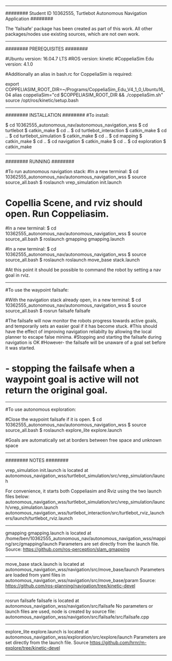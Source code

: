 __________________________________________________________________________________
######## Student ID 10362555, Turtlebot Autonomous Navigation Application ########

The 'failsafe' package has been created as part of this work.
All other packages/nodes use existing sources, which are not own work. 
__________________________________________________________________________________
######## PREREQUISITES ######## 

#Ubuntu          version: 16.04.7 LTS
#ROS    	 version: kinetic
#CoppeliaSim Edu version: 4.1.0  

#Additionally an alias in bash.rc for CoppeliaSim is required:

export 
COPPELIASIM_ROOT_DIR=~/Programs/CoppeliaSim_Edu_V4_1_0_Ubuntu16_04
alias coppeliaSim="cd $COPPELIASIM_ROOT_DIR && ./coppeliaSim.sh"
source /opt/ros/kinetic/setup.bash
_________________________________________________________________________________
######## INSTALLATION ########
#To install:

$ cd 10362555_autonomous_nav/autonomous_navigation_wss
$ cd turtlebot
$ catkin_make
$ cd ..
$ cd turtlebot_interaction
$ catkin_make
$ cd ..
$ cd turtlebot_simulation
$ catkin_make
$ cd ..
$ cd mapping
$ catkin_make
$ cd ..
$ cd navigation
$ catkin_make
$ cd ..
$ cd exploration
$ catkin_make

__________________________________________________________________________________
######## RUNNING ########

#To run autonomous navigation stack:
#In a new terminal:
$ cd 10362555_autonomous_nav/autonomous_navigation_wss
$ source source_all.bash
$ roslaunch vrep_simulation init.launch 
# Copellia Scene, and rviz should open. Run Coppeliasim.

#In a new terminal:
$ cd 10362555_autonomous_nav/autonomous_navigation_wss
$ source source_all.bash
$ roslaunch gmapping gmapping.launch  

#In a new terminal:
$ cd 10362555_autonomous_nav/autonomous_navigation_wss
$ source source_all.bash
$ roslaunch roslaunch move_base stack.launch  

#At this point it should be possible to command the robot by setting a nav goal in rviz. 
__________________________________________________________________
#To use the waypoint failsafe:

#With the navigation stack already open, in a new terminal:
$ cd 10362555_autonomous_nav/autonomous_navigation_wss
$ source source_all.bash
$ rosrun failsafe failsafe

#The failsafe will now monitor the robots progress towards active goals, and temporarily sets an easier goal if it has become stuck.
#This should have the effect of improving navigation reliabilty by allowing the local planner to escape false minima. 
#Stopping and starting the failsafe during navigation is OK
#However- the failsafe will be unaware of a goal set before it was started.
#       - stopping the failsafe when a waypoint goal is active will not return the original goal.
__________________________________________________________________
#To use autonomous exploration:
 
#Close the waypoint failsafe if it is open.
$ cd 10362555_autonomous_nav/autonomous_navigation_wss
$ source source_all.bash
$ roslaunch explore_lite explore.launch

#Goals are automatically set at borders between free space and unknown space 
__________________________________________________________________________________
######## NOTES ########

vrep_simulation init.launch is located at autonomous_navigation_wss/turtlebot_simulation/src/vrep_simulation/launch

For convenience, it starts both Coppeliasim and Rviz using the two launch files below:
autonomous_navigation_wss/turtlebot_simulation/src/vrep_simulation/launch/vrep_simulation.launch
autonomous_navigation_wss/turtlebot_interaction/src/turtlebot_rviz_launchers/launch/turtlebot_rviz.launch
__________________________________________________________________

gmapping gmapping.launch is located at /home/ben/10362555_autonomous_nav/autonomous_navigation_wss/mapping/src/gmapping/launch
Parameters are set directly from the launch file.
Source: https://github.com/ros-perception/slam_gmapping
__________________________________________________________________

move_base stack.launch is located at autonomous_navigation_wss/navigation/src/move_base/launch
Parameters are loaded from yaml files in autonomous_navigation_wss/navigation/src/move_base/param
Source: https://github.com/ros-planning/navigation/tree/kinetic-devel
__________________________________________________________________

rosrun failsafe failsafe is located at autonomous_navigation_wss/navigation/src/failsafe
No parameters or launch files are used, node is created by source file: autonomous_navigation_wss/navigation/src/failsafe/src/failsafe.cpp
__________________________________________________________________

explore_lite explore.launch is located at autonomous_navigation_wss/exploration/src/explore/launch
Parameters are set directly from the launch file.
Source https://github.com/hrnr/m-explore/tree/kinetic-devel
__________________________________________________________________



